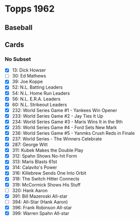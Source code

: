 # Topps 1962 
## Baseball

## Cards

### No Subset
- [x] 13: Dick Howser<br>
- [ ] 30: Ed Mathews<br>
- [x] 39: Joe Koppe<br>
- [x] 52: N.L. Batting Leaders<br>
- [x] 54: N.L. Home Run Leaders<br>
- [x] 56: N.L. E.R.A. Leaders<br>
- [x] 60: N.L. Strikeout Leaders<br>
- [x] 232: World Series Game #1 - Yankees Win Opener<br>
- [x] 233: World Series Game #2 - Jay Ties It Up<br>
- [x] 234: World Series Game #3 - Maris Wins It in the 9th<br>
- [x] 235: World Series Game #4 - Ford Sets New Mark<br>
- [x] 236: World Series Game #5 - Yanmks Crush Reds in Finale<br>
- [x] 237: World Series - The Winners Celebrate<br>
- [x] 287: George Witt<br>
- [x] 311: Kubek Makes the Double Play<br>
- [x] 312: Spahn Shows No-hit Form<br>
- [x] 313: Maris Blasts 61st<br>
- [x] 314: Calavito's Power<br>
- [x] 316: Killebrew Sends One Into Orbit<br>
- [x] 318: The Switch Hitter Connects<br>
- [x] 319: McCormick Shows His Stuff<br>
- [ ] 320: Hank Aaron<br>
- [x] 391: Bill Mazeroski All-star<br>
- [ ] 394: All-Star (Hank Aaron)<br>
- [x] 396: Frank Robinson All-star<br>
- [x] 399: Warren Spahn All-star<br>

